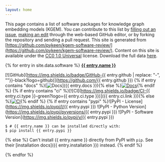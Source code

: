```yaml
---
layout: home
---
```

This page contains a list of software packages for knowledge graph embedding models (KGEM). You can contribute to this
list by [filling out an issue](https://github.com/pykeen/kgem-software-review/issues/new?assignees=cthoyt&labels=enhancement&template=new-software-package.md&title=),
[making an edit](https://github.com/pykeen/kgem-software-review/edit/main/_data/software.yml) through the web-based
GitHub editor, or by forking the repository and sending a pull request. This site is generated from
[https://github.com/pykeen/kgem-software-review/](https://github.com/pykeen/kgem-software-review/). Content on this site
is available under the [CC0 1.0 Universal](https://github.com/pykeen/kgem-software-review/blob/main/LICENSE)
license. Download the full
data [here](https://raw.githubusercontent.com/pykeen/kgem-software-review/main/_data/software.yml).

{% for entry in site.data.software %}
<strong><a href="{% if entry.homepage %}{{ entry.homepage }}{% else %}https://github.com/{{ entry.github }}{% endif %}">{{ entry.name }}</a></strong>

[![GitHub](https://img.shields.io/badge/GitHub-{{ entry.github | replace: "-", ""}}-black?logo=github)](https://github.com/{{ entry.github }})
{% if entry contains "docs" %}[![Docs](https://img.shields.io/badge/Docs-available-green?logo=gitbook)]({{ entry.docs }}){% else %}[![Docs](https://img.shields.io/badge/Docs-missing-red?logo=gitbook)](){% endif %}
{% if entry contains "ci" %}[![CI](https://img.shields.io/badge/CI-{{ entry.ci.type }}-green?logo={{ entry.ci.type }})]({{ entry.ci.link }}){% else %}[![CI](https://img.shields.io/badge/CI-missing-red)](){% endif %}
{% if entry contains "pypi" %}![PyPI - License](https://img.shields.io/pypi/l/{{ entry.pypi }})
![PyPI - Python Version](https://img.shields.io/pypi/pyversions/{{ entry.pypi }})
![PyPI - Software Version](https://img.shields.io/pypi/v/{{ entry.pypi }})

```shell
$ # {{ entry.name }} can be installed directly with:
$ pip install {{ entry.pypi }}
```
{% else %}
Can't install {{ entry.name }} directly from PyPI with `pip`. See their [installation docs]({{ entry.installation }}) instead.
{% endif %}

{% endfor %}
